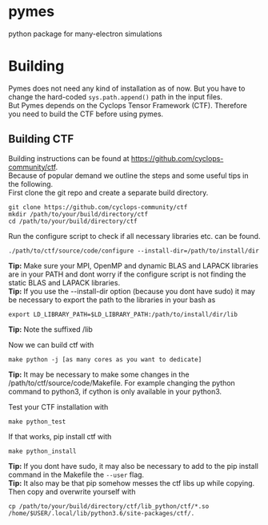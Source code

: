 # pymes

python package for many-electron simulations

# Building

Pymes does not need any kind of installation as of now. But you have to change the hard-coded ```sys.path.append()``` path in the input files.  
But Pymes depends on the Cyclops Tensor Framework (CTF). Therefore you need to build the CTF before using pymes.

## Building CTF
Building instructions can be found at https://github.com/cyclops-community/ctf.  
Because of popular demand we outline the steps and some useful tips in the following.  
First clone the git repo and create a separate build directory.
```
git clone https://github.com/cyclops-community/ctf
mkdir /path/to/your/build/directory/ctf
cd /path/to/your/build/directory/ctf
```
Run the configure script to check if all necessary libraries etc. can be found.
```
./path/to/ctf/source/code/configure --install-dir=/path/to/install/dir
```
**Tip:** Make sure your MPI, OpenMP and dynamic BLAS and LAPACK libraries are in your PATH and dont worry if the configure script is not finding the static BLAS and LAPACK libraries.  
**Tip:** If you use the --install-dir option (because you dont have sudo) it may be necessary to export the path to the libraries in your bash as
```
export LD_LIBRARY_PATH=$LD_LIBRARY_PATH:/path/to/install/dir/lib
```
**Tip:** Note the suffixed /lib  

Now we can build ctf with
```
make python -j [as many cores as you want to dedicate]
```
**Tip:** It may be necessary to make some changes in the /path/to/ctf/source/code/Makefile. For example changing the python command to python3, if cython is only available in your python3.  

Test your CTF installation with
```
make python_test
```

If that works, pip install ctf with
```
make python_install
```
**Tip:** If you dont have sudo, it may also be necessary to add to the pip install command in the Makefile the ```--user``` flag.  
**Tip:** It also may be that pip somehow messes the ctf libs up while copying. Then copy and overwrite yourself with
```
cp /path/to/your/build/directory/ctf/lib_python/ctf/*.so /home/$USER/.local/lib/python3.6/site-packages/ctf/.
```
